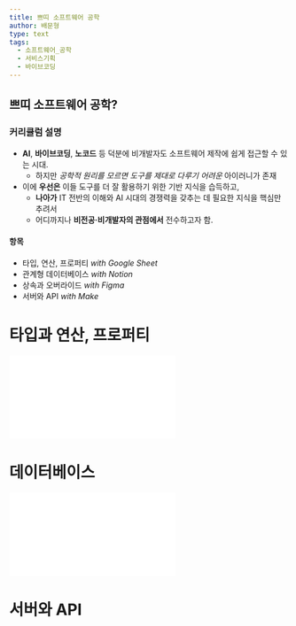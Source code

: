 ```yaml
---
title: 쁘띠 소프트웨어 공학
author: 배문형
type: text
tags:
  - 소프트웨어_공학
  - 서비스기획
  - 바이브코딩
---
```


## 쁘띠 소프트웨어 공학?

### 커리큘럼 설명

- **AI**, **바이브코딩**, **노코드** 등 덕분에 비개발자도 소프트웨어 제작에 쉽게 접근할 수 있는 시대.  
    - 하지만 *공학적 원리를 모르면 도구를 제대로 다루기 어려운* 아이러니가 존재
- 이에 **우선은** 이들 도구를 더 잘 활용하기 위한 기반 지식을 습득하고, 
	- **나아가** IT 전반의 이해와 AI 시대의 경쟁력을 갖추는 데 필요한 지식을 핵심만 추려서 
	- 어디까지나 **비전공·비개발자의 관점에서** 전수하고자 함.

#### 항목

- 타입, 연산, 프로퍼티 *with Google Sheet*
- 관계형 데이터베이스 *with Notion*
- 상속과 오버라이드 *with Figma*
- 서버와 API *with Make*

# 타입과 연산, 프로퍼티

![](modules/타입과%20연산-프로퍼티.md)

# 데이터베이스

![](modules/데이터베이스.md)

# 서버와 API